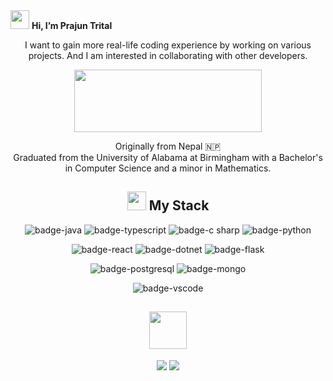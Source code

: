<div align="left">
  <img src="https://raw.githubusercontent.com/MartinHeinz/MartinHeinz/master/wave.gif" width="30px" height="30px"> <strong>Hi, I’m Prajun Trital </strong>
</div> 

<div align="center">
   
<!-- COMMENTED OUT [![Typing SVG](https://readme-typing-svg.herokuapp.com?font=IBM+Plex+Sans&color=blue&size=35&center=true&vCenter=true&width=650&lines=I'm+a+Software+Engineer;Always+willing+to+learn+new+skills;I+like+to+solve+DSA+problems;MERN+Stack;Leetcode)](https://git.io/typing-svg) 
</div> -->

I want to gain more real-life coding experience by working on various projects. And I am interested in collaborating with other developers.

<p align="center">
  <img src="https://media.giphy.com/media/dWesBcTLavkZuG35MI/giphy.gif" width="300px" height="100px">
<!--   <img src="https://media.giphy.com/media/M9gbBd9nbDrOTu1Mqx/giphy.gif" width="100px" height="100px"> -->
<!--   <img src="https://media.giphy.com/media/Jz7eUZut4DSl04bz2q/giphy.gif" width="100px" height="100px"> -->
</p>

<!-- COMMENTED OUT <p align="center">
  <strong> | Experience with Full Stack | MERN-Stack |  </strong>
</p> -->

Originally from Nepal :nepal: <br>
Graduated from the University of Alabama at Birmingham with a Bachelor's in Computer Science and a minor in Mathematics.
  
<!--   , I am an undergraduate student of the University of Alabama at Birmingham with a Bachelor's in Computer Science and a minor in Mathematics.<br>
  🔭 I’m currently working at **[ProNvest](https://www.pronvest.com/)** as a **Software Engineer** -->

<!-- COMMENTED OUT <a href="https://gpvc.arturio.dev/prajun7" align="center">![Profile views](https://gpvc.arturio.dev/prajun7)</a> -->

<!-- COMMENTED OUT ## 🙋‍♂️ About Me
- 🔭 I’m currently working at **[ProNvest](https://www.pronvest.com/)** as a **Software Engineer**
- 👯 I’m looking to collaborate on **MERN Stack Projects**
- 📫 Reach me at **prajuncs@gmail.com**
- ⚡ I spend my free time as a helping-hand for the people who are in need, following and creating DIY projects, gaming and traveling
- 🏋️‍ I love to play soccer ⚽️ , volleyball 🏐 , and table tennis 🏓.
- <img src="https://media.giphy.com/media/ObNTw8Uzwy6KQ/giphy.gif" width="30px"> I loved to solve [Leetcode](https://leetcode.com/prajun_t/)  problems in my free time. My [Progress](https://github.com/prajun77/Leetcode) so far<br>

<p align="center">
    <a href="https://leetcode.card.workers.dev/prajun_t?theme=dark&font=baloo&extension=null">
      <img alt="LeetCode Stat Card" src="https://leetcode.card.workers.dev/prajun_t?theme=auto&font=baloo&extension=null" width="400"/>
    </a>
</p> -->
  
<!--   Use this for gettimg icons for MY STACK, https://simpleicons.org/?q=c%23 -->

## <img src = "https://media2.giphy.com/media/QssGEmpkyEOhBCb7e1/giphy.gif?cid=ecf05e47a0n3gi1bfqntqmob8g9aid1oyj2wr3ds3mg700bl&rid=giphy.gif" width="30px" height="30px"> My Stack
![badge-java](https://img.shields.io/badge/code-java-00FFFD?style=for-the-badge&logo=java&logoColor=white&labelColor=21223e)
![badge-typescript](https://img.shields.io/badge/code-typescript-00FFFD?style=for-the-badge&logo=typescript&logoColor=white&labelColor=21223e)
![badge-c sharp](https://img.shields.io/badge/code-c%20sharp-00FFFD?style=for-the-badge&logo=csharp&logoColor=white&labelColor=21223e)
![badge-python](https://img.shields.io/badge/code-python-00FFFD?style=for-the-badge&logo=python&logoColor=white&labelColor=21223e)

![badge-react](https://img.shields.io/badge/framework-react-00FFFD?style=for-the-badge&logo=react&logoColor=white&labelColor=21223e)
![badge-dotnet](https://img.shields.io/badge/framework-asp.net-00FFFD?style=for-the-badge&logo=dotnet&logoColor=white&labelColor=21223e)
![badge-flask](https://img.shields.io/badge/framework-flask-00FFFD?style=for-the-badge&logo=flask&logoColor=white&labelColor=21223e)
<!-- COMMENTED OUT ![badge-node](https://img.shields.io/badge/code-node_js-00FFFD?style=for-the-badge&logo=npm&logoColor=white&labelColor=21223e) -->

![badge-postgresql](https://img.shields.io/badge/database-postgresql-00FFFD?style=for-the-badge&logo=postgresql&logoColor=white&labelColor=21223e)
![badge-mongo](https://img.shields.io/badge/database-mongodb-00FFFD?style=for-the-badge&logo=mongodb&logoColor=white&labelColor=21223e)

<!-- ![badge-mac](https://img.shields.io/badge/os-mac-00FFFD?style=for-the-badge&logo=apple&logoColor=white&labelColor=21223e) -->
![badge-vscode](https://img.shields.io/badge/editor-vscode-00FFFD?style=for-the-badge&logo=visual-studio-code&logoColor=white&labelColor=21223e)
<!-- COMMENTED OUT AWS BADGE ![badge-aws](https://img.shields.io/badge/cloud-aws-00FFFD?style=for-the-badge&logo=amazon&logoColor=white&labelColor=21223e) -->

<!-- COMMENTED OUT ## 🏆 GitHub Trophy
[![trophy](https://github-profile-trophy.vercel.app/?username=prajun7&column=8)](https://github-profile-trophy.vercel.app/?username=prajun7&column=8)

## 📊 My Github Stats
  <br/>
    <a href="https://github.com/prajun7/github-readme-stats"><img alt="Prajun Trital Github Stats" src="https://github-readme-stats.vercel.app/api?username=prajun7&show_icons=true&count_private=true&theme=react&hide_border=true&bg_color=0D1117" /></a>
  <a href="https://github.com/prajun7/github-readme-stats"><img alt="Prajun Trital Top Languages" src="https://github-readme-stats.vercel.app/api/top-langs/?username=prajun7&langs_count=8&count_private=true&layout=compact&theme=react&hide_border=true&bg_color=0D1117" /></a>
  <br/>
  <b>Note:</b> Top languages is only a metric of the languages my public code consists of and doesn't reflect experience or skill level.
<br/>
<br/>

<p align="center">
    <a href="https://github.com/prajun7/github-readme-streak-stats">
        <img title="🔥 Get streak stats for your profile at git.io/streak-stats" alt="Prajun Trital streak" src="https://github-readme-streak-stats.herokuapp.com/?user=prajun7&theme=black-ice&hide_border=true&stroke=0000&background=060A0CD0"/>
    </a>
</p>

<a href="https://github.com/prajun7/github-readme-activity-graph"><img alt="Prajun Trital Activity Graph" src="https://activity-graph.herokuapp.com/graph?username=prajun7&bg_color=0D1117&color=5BCDEC&line=5BCDEC&point=FFFFFF&hide_border=true" /></a>

<br/>
<br/> COMMENTED OUT UP TO HERE-->

## <img src='https://raw.githubusercontent.com/ShahriarShafin/ShahriarShafin/main/Assets/handshake.gif' width="60px" height="60px"> 
<!-- ## Let's Connect -->
<p align="left">

<a href = "https://www.linkedin.com/in/prajun-trital-b51626163/"><img src="https://img.icons8.com/fluent/48/000000/linkedin.png"/></a>
<a href = "mailto:prajuncs@gmail.com"><img src="https://img.icons8.com/fluent/48/000000/gmail-new.png"/></a>
<!-- <a href = "https://www.instagram.com/prajun_t/"><img src="https://img.icons8.com/fluent/48/000000/instagram-new.png"/></a>
<a href = "https://twitter.com/prajun_t"><img src="https://img.icons8.com/fluent/48/000000/twitter.png"/></a> -->
 </p>

<!---
prajun77/prajun77 is a ✨ special ✨ repository because its `README.md` (this file) appears on your GitHub profile.
You can click the Preview link to take a look at your changes.
--->

